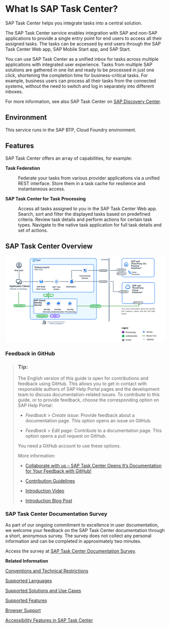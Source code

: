 <!-- loio9693186f1fe54cbe801085d6bdfe8287 -->

# What Is SAP Task Center?

SAP Task Center helps you integrate tasks into a central solution. 

The SAP Task Center service enables integration with SAP and non-SAP applications to provide a single entry point for end users to access all their assigned tasks. The tasks can be accessed by end users through the SAP Task Center Web app, SAP Mobile Start app, and SAP Start.

You can use SAP Task Center as a unified inbox for tasks across multiple applications with integrated user experience. Tasks from multiple SAP solutions are gathered in one list and ready to be processed in just one click, shortening the completion time for business-critical tasks. For example, business users can process all their tasks from the connected systems, without the need to switch and log in separately into different inboxes.

For more information, see also SAP Task Center on [SAP Discovery Center](https://discovery-center.cloud.sap/serviceCatalog/sap-task-center?region=all).



## Environment

This service runs in the SAP BTP, Cloud Foundry environment.



## Features

SAP Task Center offers an array of capabilities, for example:


<dl>
<dt><b>

Task Federation 

</b></dt>
<dd>

Federate your tasks from various provider applications via a unified REST interface. Store them in a task cache for resilience and instantaneous access.



</dd><dt><b>

SAP Task Center for Task Processing 

</b></dt>
<dd>

Access all tasks assigned to you in the SAP Task Center Web app. Search, sort and filter the displayed tasks based on predefined criteria. Review task details and perform actions for certain task types. Navigate to the native task application for full task details and set of actions.



</dd>
</dl>



## SAP Task Center Overview

![BTP services setup within a customer's subaccount for SAP Task Center. It includes user access, key components like SAP Build Work Zone, SAP Cloud Identity Services and other integrated services.](images/SAP_Task_Center_Level_2_Diagram_07fe584.png)



### Feedback in GitHub

> ### Tip:  
> The English version of this guide is open for contributions and feedback using GitHub. This allows you to get in contact with responsible authors of SAP Help Portal pages and the development team to discuss documentation-related issues. To contribute to this guide, or to provide feedback, choose the corresponding option on SAP Help Portal:
> 
> -   *Feedback* \> *Create issue*: Provide feedback about a documentation page. This option opens an issue on GitHub.
> 
> -   *Feedback* \> *Edit page*: Contribute to a documentation page. This option opens a pull request on GitHub.
> 
> 
> You need a GitHub account to use these options.
> 
> More information:
> 
> -   [Collaborate with us – SAP Task Center Opens It‘s Documentation for Your Feedback with GitHub!](https://blogs.sap.com/2023/02/01/collaborate-with-us-sap-task-center-opens-its-documentation-for-your-feedback-with-github/comment-page-1/#comment-658159)
> 
> -   [Contribution Guidelines](https://help.sap.com/docs/open-documentation-initiative/contribution-guidelines/readme.html)
> 
> -   [Introduction Video](https://www.youtube.com/watch?v=WJ0oarMlVW4)
> 
> -   [Introduction Blog Post](https://blogs.sap.com/2021/11/29/sap-btp-documentation-goes-github-new-collaboration-process/)



### SAP Task Center Documentation Survey

As part of our ongoing commitment to excellence in user documentation, we welcome your feedback on the SAP Task Center documentation through a short, anonymous survey. The survey does not collect any personal information and can be completed in approximately two minutes.

Access the survey at [SAP Task Center Documentation Survey](https://sapinsights.eu.qualtrics.com/jfe/form/SV_0vVIWrgxNFKVeGW).

**Related Information**  


[Conventions and Technical Restrictions](conventions-and-technical-restrictions-f0f13bf.md "These conventions and restrictions apply to the SAP Task Center.")

[Supported Languages](supported-languages-c66c693.md "See the languages, supported by SAP Task Center for tasks and task definitions, which are coming from SAP or third-party task providers.")

[Supported Solutions and Use Cases](supported-solutions-and-use-cases-758209c.md "Review the list of the supported solutions and use cases in SAP Task Center.")

[Supported Features](supported-features-257a0ad.md "See the SAP Task Center features, supported by SAP, or third-party task providers.")

[Browser Support](browser-support-d769477.md "")

[Accessibility Features in SAP Task Center](accessibility-features-in-sap-task-center-b77f9a3.md "To optimize your experience of SAP Task Center, SAP Business Technology Platform (SAP BTP) provides features and settings that help you use the software efficiently.")

